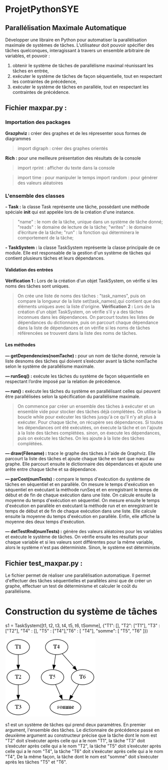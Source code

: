 # ProjetPythonSYE

## Parallélisation Maximale Automatique

Développer une libraire en Python pour automatiser la parallélisation maximale de systèmes de tâches. L’utilisateur doit pouvoir spécifier des tâches quelconques, interagissant à travers un ensemble arbitraire de variables, et pouvoir :
1. obtenir le système de tâches de parallélisme maximal réunissant les tâches en entrée,
2. exécuter le système de tâches de façon séquentielle, tout en respectant les contraintes de précédence,
3. exécuter le système de tâches en parallèle, tout en respectant les contraintes de précédence.

## Fichier maxpar.py :

### Importation des packages

**Grazphviz :** créer des graphes et de les répresenter sous formes de diagrammes
> import digraph : créer des graphes orientés

**Rich :** pour une meilleure présentation des résultats de la console
> import rprint : afficher du texte dans la console

> import time : pour manipuler le temps
> import random : pour générer des valeurs aléatoires


### L'ensemble des classes
**- Task :** la classe Task représente une tâche, possèdant  une méthode spéciale __init__ qui est appelée lors de la création d'une instance.
>"name" : le nom de la tâche, unique dans un système de tâche donné;
>"reads" : le domaine de lecture de la tâche;
>"writes" : le domaine d’écriture de la tâche;
>"run" : la fonction qui déterminera le comportement de la tâche;

**- TaskSystem :** la classe TaskSystem représente la classe principale de ce module. Elle est responsable de la gestion d'un système de tâches qui contient plusieurs tâches et leurs dépendances.

#### Validation des entrées

**Vérification 1 :** Lors de la création d'un objet TaskSystem, on vérifie si les noms des tâches sont uniques.
>On crée une liste de noms des tâches : "task_names", puis on compare la longueur de la liste set(task_names),qui contient que des éléments uniques avec la liste d'origine.
**Vérification 2 :** Lors de la création d'un objet TaskSystem, on vérifie s'il y a des tâches inconnues dans les dépendances.
>On parcourt toutes les listes de dépendances du dictionnaire, puis on parcourt chaque dépendance dans la liste de dépendances et on vérifie si les noms de tâches référencées se trouvent dans la liste des noms de tâches.

#### Les méthodes

**— getDependencies(nomTache) :** pour un nom de tâche donné, renvoie la liste desnoms des tâches qui doivent s’exécuter avant la tâche nomTache selon le système de parallélisme maximale.

**— runSeq() :** exécute les tâches du système de façon séquentielle en respectant l’ordre imposé par la relation de précédence.

**— run() :** exécute les tâches du système en parallélisant celles qui peuvent être parallélisées selon la spécification du parallélisme maximale.
> On commence par créer un ensemble des tâches à exécuter et un ensemble vide pour stocker des tâches déjà complétées. On utilise la boucle while pour exécuter les tâches jusqu'à ce qu'il n'y ait plus à exécuter. Pour chaque tâche, on récupère ses dépendances. Si toutes les dépendances ont été exécutées, on éxecute la tâche et on l'ajoute à la liste des tâches complétées. sinon, on éxecute les dépendances, puis on exécute les tâches. On les ajoute à la liste des tâches complétées.

**— draw(Filename) :** trace le graphe des tâches à l'aide de Graphviz. Elle parcourt la liste des tâches et ajoute chaque tâche en tant que nœud au graphe. Elle parcourt ensuite le dictionnaire des dépendances et ajoute une arête entre chaque tâche et sa dépendance.

**— parCost(numTests) :** compare le temps d'exécution du système de tâches en séquentiel et en parallèle. On mesure le temps d'exécution en séquentiel en exécutant la méthode runSeq et en enregistrant le temps de début et de fin de chaque exécution dans une liste. On calcule ensuite la moyenne du temps d'exécution en séquentiel. On mesure ensuite le temps d'exécution en parallèle en exécutant la méthode run et en enregistrant le temps de début et de fin de chaque exécution dans une liste. Elle calcule ensuite la moyenne du temps d'exécution en parallèle. Enfin, elle affiche la moyenne des deux temps d'exécution.

**— detTestRnd(numTests) :** génère des valeurs aléatoires pour les variables et exécute le système de tâches. On vérifie ensuite les résultats pour chaque variable et si les valeurs sont différentes pour la même variable, alors le système n'est pas déterministe. Sinon, le système est déterministe.

## Fichier test_maxpar.py :
Le fichier permet de réaliser une parallélisation automatique. Il permet d'effectuer des tâches séquentielles et parallèles ainsi que de créer un graphe, effectuer un test de déterminisme et calculer le coût du parallélisme.

# Construction du système de tâches
s1 = TaskSystem([t1, t2, t3, t4, t5, t6, tSomme], {"T1": [], "T2": ["T1"], "T3" : ["T2"], "T4" : [], "T5" : ["T4"],"T6" : [ "T4"], "somme": [ "T5", "T6" ]})

![Le graphe orienté obtenu de s1 à l'aide du GraphViz ](https://raw.githubusercontent.com/KiruSIVAN/ProjetPythonSYE/main/maxpar.png)

s1 est un système de tâches qui prend deux paramètres. En premier argument, l'ensemble des tâches. Le dictionnaire de précédence passé en deuxième argument au constructeur précise que la tâche dont le nom est "T2" doit s’exécuter après celle qui a le nom "T1", la tâche "T3" doit s’exécuter après celle qui a le nom "T2", la tâche "T5" doit s’exécuter après celle qui a le nom "T4", la tâche "T6" doit s’exécuter après celle qui a le nom "T4", De la même façon, la tâche dont le nom est "somme" doit s’exécuter après les tâches "T5" et "T6".
